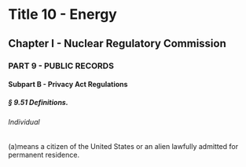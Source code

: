 
# Title 10 - Energy
## Chapter I - Nuclear Regulatory Commission
### PART 9 - PUBLIC RECORDS
#### Subpart B - Privacy Act Regulations
##### § 9.51 Definitions.
###### Individual

(a)means a citizen of the United States or an alien lawfully admitted for permanent residence.
